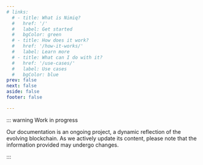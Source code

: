 ```yaml
---
# links:
  # - title: What is Nimiq?
  #   href: '/'
  #   label: Get started
  #   bgColor: green
  # - title: How does it work?
  #   href: '/how-it-works/'
  #   label: Learn more
  # - title: What can I do with it?
  #   href: '/use-cases/'
  #   label: Use cases
  #   bgColor: blue
prev: false
next: false
aside: false
footer: false

---
```


<Headline :tags="$frontmatter.links.map(l => l.tag).concat($frontmatter.assetsLinks.map(l => l.tag)).filter(Boolean)" :items="$frontmatter.links">
  <template #headline>
    Nimiq - a blockchain built from scratch
  </template>
  <template #subline>
    Everybody should be a peer: The basic idea of the Nimiq Blockchain.
  </template>
</Headline>

::: warning Work in progress

Our documentation is an ongoing project, a dynamic reflection of the evolving blockchain. As we actively update its content, please note that the information provided may undergo changes.

:::
